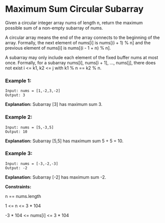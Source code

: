 # Maximum Sum Circular Subarray

Given a circular integer array nums of length n, return the maximum possible sum of a non-empty subarray of nums.

A circular array means the end of the array connects to the beginning of the array. Formally, the next element of nums[i] is nums[(i + 1) % n] and the previous element of nums[i] is nums[(i - 1 + n) % n].

A subarray may only include each element of the fixed buffer nums at most once. Formally, for a subarray nums[i], nums[i + 1], ..., nums[j], there does not exist i <= k1, k2 <= j with k1 % n == k2 % n.

 

### Example 1:
```
Input: nums = [1,-2,3,-2]
Output: 3
```
**Explanation:** Subarray [3] has maximum sum 3.

### Example 2:
```
Input: nums = [5,-3,5]
Output: 10
```
**Explanation:** Subarray [5,5] has maximum sum 5 + 5 = 10.

### Example 3:
```
Input: nums = [-3,-2,-3]
Output: -2
```
**Explanation:** Subarray [-2] has maximum sum -2.
 

**Constraints:**

n == nums.length

1 <= n <= 3 * 104

-3 * 104 <= nums[i] <= 3 * 104

